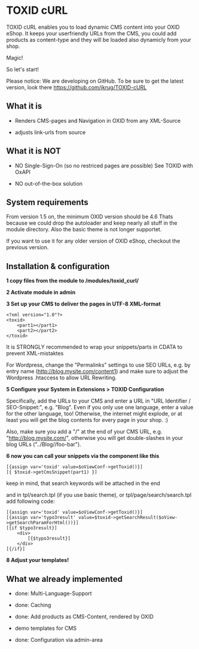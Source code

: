 TOXID cURL
==========
TOXID cURL enables you to load dynamic CMS content into your OXID eShop.
It keeps your userfriendly URLs from the CMS, you could add products as content-type
and they will be loaded also dynamicly from your shop.

Magic!

So let's start!


Please notice: We are developing on GitHub.
To be sure to get the latest version, look there
    https://github.com/jkrug/TOXID-cURL


What it is
----------
*    Renders CMS-pages and Navigation in OXID from any XML-Source

*    adjusts link-urls from source


What it is NOT
--------------
*    NO Single-Sign-On (so no restriced pages are possible)
     See TOXID with OxAPI

*    NO out-of-the-box solution


System requirements
-------------------
From version 1.5 on, the minimum OXID version should be 4.6
Thats because we could drop the autoloader and keep nearly all stuff in the module directory.
Also the basic theme is not longer supportet.

If you want to use it for any older version of OXID eShop, checkout the previous version.

Installation & configuration
----------------------------
**1 copy files from the module to /modules/toxid_curl/**

**2 Activate module in admin**

**3 Set up your CMS to deliver the pages in UTF-8 XML-format**

    <?xml version="1.0"?>
    <toxid>
        <part1></part1>
        <part2></part2>
    </toxid>

It is STRONGLY recommended to wrap your snippets/parts in CDATA to prevent XML-mistaktes

For Wordpress, change the "Permalinks" settings to use SEO URLs, e.g. by entry name (http://blog.mysite.com/content1) and make sure to adjust the Wordpress .htaccess to allow URL Rewriting.

**5 Configure your System in Extensions > TOXID Configuration**

Specifically, add the URLs to your CMS and enter a URL in "URL Identifier / SEO-Snippet:", e.g. "Blog".
Even if you only use one language, enter a value for the other language, too! Otherwise, the internet might explode, 
or at least you will get the blog contents for every page in your shop. :)

Also, make sure you add a "/" at the end of your CMS URL, e.g. "http://blog.mysite.com/", otherwise you will get double-slashes
in your blog URLs ("../Blog//foo-bar").

**6 now you can call your snippets via the component like this**

    [{assign var='toxid' value=$oViewConf->getToxid()}]
    [{ $toxid->getCmsSnippet(part1) }]

keep in mind, that search keywords will be attached in the end

and in tpl/search.tpl (if you use basic theme), or tpl/page/search/search.tpl add following code:

    [{assign var='toxid' value=$oViewConf->getToxid()}]
    [{assign var='typo3result' value=$toxid->getSearchResult($oView->getSearchParamForHtml())}]
    [{if $typo3result}]
        <div>
            [{$typo3result}]
        </div>
    [{/if}]

**8 Adjust your templates!**


What we already implemented
----------------------------
*    done: Multi-Language-Support

*    done: Caching

*    done: Add products as CMS-Content, rendered by OXID

*    demo templates for CMS

*    done: Configuration via admin-area
